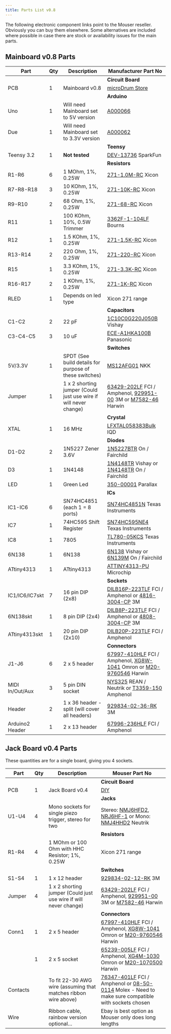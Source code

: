 ```yaml
---
title: Parts List v0.8
---
```

The following electronic component links point to the Mouser reseller.
Obviously you can buy them elsewhere.
Some alternatives are included where possible in case there are stock or
availability issues for the main parts.

## Mainboard v0.8 Parts

| Part            | Qty | Description                                                      | Manufacturer Part No
| --------------- | --- | ---------------------------------------------------------------- | -----------
|                 |     |                                                                  | **Circuit Board**
| PCB             | 1   | Mainboard v0.8                                                   | [microDrum Store](http://microdrum.altervista.org/blog/products-page-2/pcb/microdrum-pcb-v0-8-fundraising-duplicate/)
|                 |     |                                                                  | **Arduino**
| Uno             | 1   | Will need Mainboard set to 5V version                            | [A000066](http://www2.mouser.com/Search/ProductDetail.aspx?R=0virtualkey0virtualkey782-A000066)
| Due             | 1   | Will need Mainboard set to 3.3V version                          | [A000062](http://www2.mouser.com/Search/ProductDetail.aspx?R=0virtualkey0virtualkey782-A000062)
|                 |     |                                                                  | **Teensy**
| Teensy 3.2      | 1   | **Not tested**                                                   | [DEV-13736](http://www2.mouser.com/Search/ProductDetail.aspx?R=0virtualkey0virtualkey474-DEV-13736) SparkFun
|                 |     |                                                                  | **Resistors**
| R1-R6           | 6   | 1 MOhm, 1%, 0.25W                                                | [271-1.0M-RC](http://www2.mouser.com/Search/ProductDetail.aspx?R=0virtualkey0virtualkey271-1.0M-RC) Xicon
| R7-R8-R18       | 3   | 10 KOhm, 1%, 0.25W                                               | [271-10K-RC](http://www2.mouser.com/Search/ProductDetail.aspx?R=0virtualkey0virtualkey271-10K-RC) Xicon
| R9-R10          | 2   | 68 Ohm, 1%, 0.25W                                                | [271-68-RC](http://www2.mouser.com/Search/ProductDetail.aspx?R=0virtualkey0virtualkey271-68-RC) Xicon
| R11             | 1   | 100 KOhm, 10%, 0.5W Trimmer                                      | [3362F-1-104LF](http://www2.mouser.com/Search/ProductDetail.aspx?R=0virtualkey0virtualkey3362F-1-104LF) Bourns
| R12             | 1   | 1.5 KOhm, 1%, 0.25W                                              | [271-1.5K-RC](http://www2.mouser.com/Search/ProductDetail.aspx?R=0virtualkey0virtualkey271-1.5K-RC) Xicon
| R13-R14         | 2   | 220 Ohm, 1%, 0.25W                                               | [271-220-RC](http://www2.mouser.com/Search/ProductDetail.aspx?R=0virtualkey0virtualkey271-220-RC]) Xicon
| R15             | 1   | 3.3 KOhm, 1%, 0.25W                                              | [271-3.3K-RC](http://www2.mouser.com/Search/ProductDetail.aspx?R=0virtualkey0virtualkey271-3.3K-RC) Xicon
| R16-R17         | 2   | 1 KOhm, 1%, 0.25W                                                | [271-1K-RC](http://www2.mouser.com/Search/ProductDetail.aspx?R=0virtualkey0virtualkey271-1K-RC) Xicon
| RLED            | 1   | Depends on led type                                              | Xicon 271 range
|                 |     |                                                                  | **Capacitors**
| C1-C2           | 2   | 22 pF                                                            | [1C10C0G220J050B](http://www2.mouser.com/Search/ProductDetail.aspx?R=0virtualkey0virtualkey75-1C10C0G220J050B) Vishay
| C3-C4-C5        | 3   | 10 uF                                                            | [ECE-A1HKA100B](http://www2.mouser.com/Search/ProductDetail.aspx?R=0virtualkey0virtualkey667-ECE-A1HKA100B) Panasonic
|                 |     |                                                                  | **Switches**
| 5V/3.3V         | 1   | SPDT (See build details for purpose of these switches)           | [MS12AFG01](http://www2.mouser.com/Search/ProductDetail.aspx?R=0virtualkey0virtualkey633-MS12AFG01) NKK
| Jumper          | 1   | 1 x 2 shorting jumper (Could just use wire if will never change) | [63429-202LF](http://www2.mouser.com/Search/ProductDetail.aspx?R=0virtualkey0virtualkey649-63429-202LF) FCI / Amphenol, [929951-00](http://www2.mouser.com/Search/ProductDetail.aspx?R=0virtualkey0virtualkey517-951-00) 3M or [M7582-46](http://www2.mouser.com/Search/ProductDetail.aspx?R=0virtualkey0virtualkey855-M7582-46) Harwin
|                 |     |                                                                  | **Crystal**
| XTAL            | 1   | 16 MHz                                                           | [LFXTAL058383Bulk](http://www2.mouser.com/Search/ProductDetail.aspx?R=0virtualkey0virtualkey449-LFXTAL058383BULK) IQD
|                 |     |                                                                  | **Diodes**
| D1-D2           | 2   | 1N5227 Zener 3.6V                                                | [1N5227BTR](http://www2.mouser.com/Search/ProductDetail.aspx?R=0virtualkey0virtualkey1N5227BTR) On / Fairchild
| D3              | 1   | 1N4148                                                           | [1N4148TR](http://www2.mouser.com/Search/ProductDetail.aspx?R=0virtualkey0virtualkey78-1N4148) Vishay or [1N4148TR](http://www2.mouser.com/Search/ProductDetail.aspx?R=0virtualkey0virtualkey512-1N4148TR) On / Fairchild
| LED             | 1   | Green Led                                                        | [350-00001](http://www2.mouser.com/Search/ProductDetail.aspx?R=0virtualkey0virtualkey350-00001) Parallax
|                 |     |                                                                  | **ICs**
| IC1-IC6         | 6   | SN74HC4851 (each 1 = 8 ports)                                    | [SN74HC4851N](http://www2.mouser.com/Search/ProductDetail.aspx?R=0virtualkey0virtualkey595-SN74HC4851N) Texas Instruments
| IC7             | 1   | 74HC595 Shift Register                                           | [SN74HC595NE4](http://www2.mouser.com/Search/ProductDetail.aspx?R=0virtualkey0virtualkey595-SN74HC595NE4) Texas Instruments
| IC8             | 1   | 7805                                                             | [TL780-05KCS](http://www2.mouser.com/Search/ProductDetail.aspx?R=0virtualkey0virtualkey595-TL780-05KCS) Texas Instruments
| 6N138           | 1   | 6N138                                                            | [6N138](http://www2.mouser.com/Search/ProductDetail.aspx?R=0virtualkey0virtualkey782-6N138) Vishay or [6N139M](http://www2.mouser.com/Search/ProductDetail.aspx?R=0virtualkey0virtualkey512-6N139M) On / Fairchild
| ATtiny4313      | 1   | ATtiny4313                                                       | [ATTINY4313-PU](http://www2.mouser.com/Search/ProductDetail.aspx?R=0virtualkey0virtualkey556-ATTINY4313-PU) Microchip
|                 |     |                                                                  | **Sockets**
| IC1/IC6/IC7skt  | 7   | 16 pin DIP (2x8)                                                 | [DILB16P-223TLF](http://www2.mouser.com/Search/ProductDetail.aspx?R=0virtualkey0virtualkey649-DILB16P-223TLF)  FCI / Amphenol or [4816-3004-CP](http://www2.mouser.com/Search/ProductDetail.aspx?R=0virtualkey0virtualkey517-4816-3004-CP) 3M
| 6N138skt        | 1   |  8 pin DIP (2x4)                                                 | [DILB8P-223TLF](http://www2.mouser.com/Search/ProductDetail.aspx?R=0virtualkey0virtualkey649-DILB8P-223TLF) FCI / Amphenol or [4808-3004-CP](http://www2.mouser.com/Search/ProductDetail.aspx?R=0virtualkey0virtualkey517-4808-3004-CP) 3M
| ATtiny4313skt   | 1   | 20 pin DIP (2x10)                                                | [DILB20P-223TLF](http://www2.mouser.com/Search/ProductDetail.aspx?R=0virtualkey0virtualkey649-DILB20P-223TLF) FCI / Amphenol
|                 |     |                                                                  | **Connectors**
| J1-J6           | 6   | 2 x 5 header                                                     | [67997-410HLF](http://www2.mouser.com/Search/ProductDetail.aspx?R=0virtualkey0virtualkey649-67997-410HLF) FCI / Amphenol, [XG8W-1041](http://www2.mouser.com/Search/ProductDetail.aspx?R=0virtualkey0virtualkey653-XG8W-1041) Omron or [M20-9760546](http://www2.mouser.com/Search/ProductDetail.aspx?R=0virtualkey0virtualkey855-M20-9760546) Harwin
| MIDI In/Out/Aux | 3   | 5 pin DIN socket                                                 | [NYS325](http://www2.mouser.com/Search/ProductDetail.aspx?R=0virtualkey0virtualkey568-NYS325) REAN / Neutrik or [T3359-150](http://www2.mouser.com/Search/ProductDetail.aspx?R=0virtualkey0virtualkey523-T3359150) Amphenol
| Header          | 2   | 1 x 36 header - split (will cover all headers)                   | [929834-02-36-RK](http://www2.mouser.com/Search/ProductDetail.aspx?R=0virtualkey0virtualkey517-929834-02-36-RK) 3M
| Arduino2 Header | 1   | 2 x 13 header                                                    | [67996-236HLF](http://www2.mouser.com/Search/ProductDetail.aspx?R=0virtualkey0virtualkey649-67996-236HLF) FCI / Amphenol

## Jack Board v0.4 Parts

These quantities are for a single board, giving you 4 sockets.

| Part     | Qty | Description                                                      | Mouser Part No
| -------- | --- | ---------------------------------------------------------------- | --------------
|          |     |                                                                  | **Circuit Board**
| PCB      | 1   | Jack Board v0.4                                                  | [DIY](/microdrum/downloads/microDRUM_Jack_v0.4-PCB.pdf)
|          |     |                                                                  | **Jacks**
| U1-U4    | 4   | Mono sockets for single piezo trigger, stereo for two            | Stereo: [NMJ6HFD2](http://www2.mouser.com/Search/ProductDetail.aspx?R=0virtualkey0virtualkey550-20301), [NRJ6HF-1](http://www2.mouser.com/Search/ProductDetail.aspx?R=0virtualkey0virtualkey550-20384) or Mono: [NMJ4HHD2](http://www2.mouser.com/Search/ProductDetail.aspx?R=0virtualkey0virtualkey568-NMJ4HHD2) Neutrik
|          |     |                                                                  | **Resistors**
| R1-R4    | 4   | 1 MOhm or 100 Ohm with HHC Resistor; 1%, 0.25W                   | Xicon 271 range
|          |     |                                                                  | **Switches**
| S1-S4    | 1   | 1 x 12 header                                                    | [929834-02-12-RK](http://www2.mouser.com/Search/ProductDetail.aspx?R=0virtualkey0virtualkey517-929834-02-12-RK) 3M
| Jumper   | 4   | 1 x 2 shorting jumper (Could just use wire if will never change) | [63429-202LF](http://www2.mouser.com/Search/ProductDetail.aspx?R=0virtualkey0virtualkey649-63429-202LF) FCI / Amphenol, [929951-00](http://www2.mouser.com/Search/ProductDetail.aspx?R=0virtualkey0virtualkey517-951-00) 3M or [M7582-46](http://www2.mouser.com/Search/ProductDetail.aspx?R=0virtualkey0virtualkey855-M7582-46) Harwin
|          |     |                                                                  | **Connectors**
| Conn1    | 1   | 2 x 5 header                                                     | [67997-410HLF](http://www2.mouser.com/Search/ProductDetail.aspx?R=0virtualkey0virtualkey649-67997-410HLF) FCI / Amphenol, [XG8W-1041](http://www2.mouser.com/Search/ProductDetail.aspx?R=0virtualkey0virtualkey653-XG8W-1041) Omron or [M20-9760546](http://www2.mouser.com/Search/ProductDetail.aspx?R=0virtualkey0virtualkey855-M20-9760546) Harwin
|          | 1   | 2 x 5 socket                                                     | [65239-005LF](http://www2.mouser.com/Search/ProductDetail.aspx?R=0virtualkey0virtualkey649-65239-005LF) FCI / Amphenol, [XG4M-1030](http://www2.mouser.com/Search/ProductDetail.aspx?R=0virtualkey0virtualkey653-XG4M-1030) Omron or [M20-1070500](http://www2.mouser.com/Search/ProductDetail.aspx?R=0virtualkey0virtualkey855-M20-1070500) Harwin
| Contacts |     | To fit 22-30 AWG wire (assuming that matches ribbon wire above)  | [76347-401LF](http://www2.mouser.com/Search/ProductDetail.aspx?R=0virtualkey0virtualkey649-76347-401LF) FCI / Amphenol or [08-50-0114](http://www2.mouser.com/Search/ProductDetail.aspx?R=0virtualkey0virtualkey538-08-50-0114) Molex - Need to make sure compatible with sockets chosen
| Wire     |     | Ribbon cable, rainbow version optional…                          | Ebay is best option as Mouser only does long lengths
